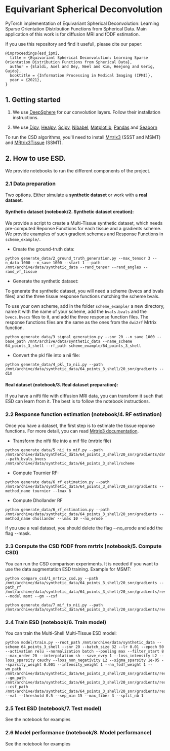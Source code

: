 # Equivariant Spherical Deconvolution
PyTorch implementation of Equivariant Spherical Deconvolution: Learning Sparse Orientation Distribution Functions from Spherical Data. Main application of this work is for diffusion MRI and fODF estimation.

If you use this repository and find it usefull, please cite our paper:

```
@inproceedings{esd_ipmi,
  title = {Equivariant Spherical Deconvolution: Learning Sparse Orientation Distribution Functions from Spherical Data},
  author = {Elaldi, Axel and Dey, Neel and Kim, Heejong and Gerig, Guido},
  booktitle = {Information Processing in Medical Imaging (IPMI)},
  year = {2021},
}
```

## 1. Getting started

1. We use [DeepSphere](https://github.com/deepsphere/deepsphere-pytorch) for our convolution layers. Follow their installation instructions.

2. We use [Dipy](https://dipy.org/), [Healpy](https://healpy.readthedocs.io/en/latest/), [Scipy](https://www.scipy.org/), [Nibabel](https://nipy.org/nibabel/), [Matplotlib](https://matplotlib.org/stable/index.html), [Pandas](https://pandas.pydata.org/) and [Seaborn](https://seaborn.pydata.org/)

To run the CSD algorithms, you'll need to install [Mrtrix3](https://mrtrix.readthedocs.io/en/latest/installation/package_install.html) (SSST and MSMT) and [MRtrix3Tissue](https://3tissue.github.io/doc/ss3t-csd.html) (SSMT).

## 2. How to use ESD.
We provide notebooks to run the different components of the project.

### 2.1 Data preparation
Two options. Either simulate a **synthetic dataset** or work with a **real dataset**.

#### Synthetic dataset (notebook/2. Synthetic dataset creation):
We provide a script to create a Multi-Tissue synthetic dataset, which needs pre-computed Reponse Functions for each tissue and a gradients scheme. We provide examples of such gradient schemes and Response Functions in `scheme_example/`.

* Create the ground-truth data:

```
python generate_data/2_ground_truth_generation.py --max_tensor 3 --n_data 1000 --n_save 1000 --start 1 --path /mnt/archive/data/synthetic_data --rand_tensor --rand_angles --rand_vf_tissue
```

* Generate the synthetic dataset:

To generate the synthetic dataset, you will need a scheme (bvecs and bvals files) and the three tissue response functions matching the scheme bvals.

To use your own scheme, add in the folder `scheme_example/` a new directory, name it with the name of your scheme, add the `bvals.bvals` and the `bvecs.bvecs` files to it, and add the three response function files. The response functions files are the same as the ones from the `dwi2rf` Mrtrix function.

```
python generate_data/3_signal_generation.py --snr 20 --n_save 1000 --base_path /mnt/archive/data/synthetic_data --name_scheme 64_points_3_shell --rf_path scheme_example/64_points_3_shell
```

* Convert the pkl file into a nii file:

```
python generate_data/4_pkl_to_nii.py --path /mnt/archive/data/synthetic_data/64_points_3_shell/20_snr/gradients --dim
```

#### Real dataset (notebook/3. Real dataset preparation):

If you have a nifti file with diffusion MRI data, you can transform it such that ESD can learn from it. The best is to follow the notebook instructions.

### 2.2 Response function estimation (notebook/4. RF estimation)
Once you have a dataset, the first step is to estimate the tissue reponse functions. For more detail, you can read [Mrtrix3 documentation](https://mrtrix.readthedocs.io/en/latest/constrained_spherical_deconvolution/response_function_estimation.html). 

* Transform the nifti file into a mif file (mrtrix file)

```
python generate_data/5_nii_to_mif.py --path /mnt/archive/data/synthetic_data/64_points_3_shell/20_snr/gradients/data_cat --path_bvals_bvecs /mnt/archive/data/synthetic_data/64_points_3_shell/scheme
```

* Compute Tournier RF:

```
python generate_data/6_rf_estimation.py --path /mnt/archive/data/synthetic_data/64_points_3_shell/20_snr/gradients --method_name tournier --lmax 8
```

* Compute Dhollander RF

```
python generate_data/6_rf_estimation.py --path /mnt/archive/data/synthetic_data/64_points_3_shell/20_snr/gradients --method_name dhollander --lmax 10 --no_erode
```

if you use a real dataset, you should delete the flag --no_erode and add the flag --mask.

### 2.3 Compute the CSD fODF from mrtrix (notebook/5. Compute CSD)

You can run the CSD comparison experiments. It is needed if you want to use the data augmentation ESD training. Example for MSMT:

```
python compare_csd/1_mrtrix_csd.py --path /mnt/archive/data/synthetic_data/64_points_3_shell/20_snr/gradients --path_rf /mnt/archive/data/synthetic_data/64_points_3_shell/20_snr/gradients/response_functions/dhollander_10_None --model msmt --gm --csf
```

```
python generate_data/7_mif_to_nii.py --path /mnt/archive/data/synthetic_data/64_points_3_shell/20_snr/gradients/result/msmt_dhollander_10_None_None/fodf/fodf_cat/fodf.mif
```

### 2.4 Train ESD (notebook/6. Train model)

You can train the Multi-Shell Multi-Tissue ESD model:

```
python model/train.py --root_path /mnt/archive/data/synthetic_data --scheme 64_points_3_shell --snr 20 --batch_size 32 --lr 0.01 --epoch 50 --activation relu --normalization batch --pooling max --filter_start 8 --max_order 20 --interpolation sh --save_evry 1 --loss_intensity L2 --loss_sparsity cauchy --loss_non_negativity L2 --sigma_sparsity 1e-05 --sparsity_weight 0.001 --intensity_weight 1 --nn_fodf_weight 1 --wm_path /mnt/archive/data/synthetic_data/64_points_3_shell/20_snr/gradients/response_functions/dhollander_10_None/wm_response.txt --gm_path /mnt/archive/data/synthetic_data/64_points_3_shell/20_snr/gradients/response_functions/dhollander_10_None/gm_response.txt --csf_path /mnt/archive/data/synthetic_data/64_points_3_shell/20_snr/gradients/response_functions/dhollander_10_None/csf_response.txt --val --threshold 0.5 --sep_min 15 --max_fiber 3 --split_nb 1
```

### 2.5 Test ESD (notebook/7. Test model)

See the notebook for examples

### 2.6 Model performance (notebook/8. Model performance)
See the notebook for examples
